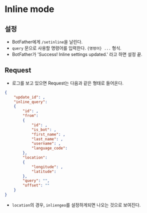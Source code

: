 # Inline mode

## 설정

* BotFather에게 `/setinline`을 날린다.
* `query` 문으로 사용할 명령어를 입력한다. `{명령어} ...` 형식.
* BotFather가 'Success! Inline settings updated.' 라고 하면 설정 끝.

## Request

* 로그를 보고 있으면 Request는 다음과 같은 형태로 들어온다.

```json
{
    "update_id": ,
    "inline_query":
    {
        "id": ,
        "from":
        {
            "id": ,
            "is_bot": ,
            "first_name": ,
            "last_name": ,
            "username": ,
            "language_code": 
        },
        "location":
        {
            "longitude": ,
            "latitude":
        },
        "query": "",
        "offset": ""
    }
}
```

* `location`의 경우, `inliengeo`를 설정하게되면 나오는 것으로 보여진다.


